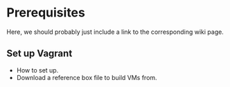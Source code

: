 # Prerequisites

Here, we should probably just include a link to the corresponding wiki page.

## Set up Vagrant

- How to set up.
- Download a reference box file to build VMs from.
